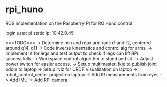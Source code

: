 # rpi_huno
ROS implementation on the Raspberry Pi for RQ Huno control

login user: pi
static ip: 10.42.0.45

===TODO===
-> Determine min and max arm radii r1 and r2, centered around q14, q11
-> Code inverse kinematics and control alg for arms.
-> Implement IK for legs and test output to check if legs can lift RPi successfully.
-> Workspace control algorithm to stand and sit.
-> Adjust power switch for easier access.
-> Setup multimaster_fkie to publish joint odom to laptop
-> Setup rviz for URDF visualization on laptop
   -> robot_control_center project on laptop
-> Add IR measurements from eyes
-> Add IMU
-> Add RPi camera
